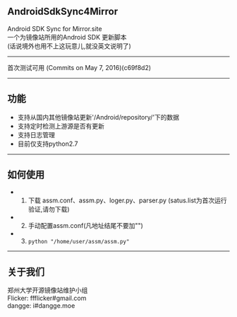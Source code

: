 ## AndroidSdkSync4Mirror

Android SDK Sync for Mirror.site  
一个为镜像站所用的Android SDK 更新脚本  
(话说境外也用不上这玩意儿,就没英文说明了)

* * *

首次测试可用 (Commits on May 7, 2016)(c69f8d2)

* * *

## 功能

*   支持从国内其他镜像站更新'/Android/repository/'下的数据
*   支持定时检测上游源是否有更新
*   支持日志管理
*   目前仅支持python2.7

* * *

## 如何使用

*   1. 下载 assm.conf、assm.py、loger.py、parser.py (satus.list为首次运行验证,请勿下载)
*   2. 手动配置assm.conf(凡地址结尾不要加"\")
*   3. ```python "/home/user/assm/assm.py"```

* * *

## 关于我们

郑州大学开源镜像站维护小组  
Flicker: ffflicker#gmail.com  
dangge: i#dangge.moe  
